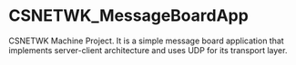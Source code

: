 # CSNETWK_MessageBoardApp
CSNETWK Machine Project. It is a simple message board application that implements  server-client architecture and uses UDP for its transport layer.
